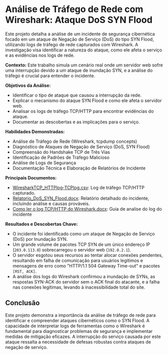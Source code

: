 # Análise de Tráfego de Rede com Wireshark: Ataque DoS SYN Flood

Este projeto detalha a análise de um incidente de segurança cibernética focado em um ataque de Negação de Serviço (DoS) do tipo SYN Flood, utilizando logs de tráfego de rede capturados com Wireshark. A investigação visa identificar a natureza do ataque, como ele afeta o serviço e as evidências nos logs de rede.

**Contexto:** Este trabalho simula um cenário real onde um servidor web sofre uma interrupção devido a um ataque de inundação SYN, e a análise do tráfego é crucial para entender o incidente.

**Objetivos da Análise:**
*   Identificar o tipo de ataque que causou a interrupção da rede.
*   Explicar o mecanismo do ataque SYN Flood e como ele afeta o servidor web.
*   Analisar os logs de tráfego TCP/HTTP para encontrar evidências do ataque.
*   Documentar as descobertas e as implicações para o serviço.

**Habilidades Demonstradas:**
*   Análise de Tráfego de Rede (Wireshark, tcpdump concepts)
*   Diagnóstico de Ataques de Negação de Serviço (DoS, SYN Flood)
*   Compreensão do Handshake TCP de Três Vias
*   Identificação de Padrões de Tráfego Malicioso
*   Análise de Logs de Segurança
*   Documentação Técnica e Elaboração de Relatórios de Incidente

**Principais Documentos:**
*   [WiresharkTCP_HTTPlog-TCPlog.csv](https://github.com/samuel-jahnke/meu-portfolio-ciberseguranca/blob/main/wireshark-tcp-http-analysis/docs/Wireshark%20TCP_HTTP%20log.xlsx): Log de tráfego TCP/HTTP capturado.
*   [Relatorio_DoS_SYN_Flood.docx](https://github.com/samuel-jahnke/meu-portfolio-ciberseguranca/blob/main/wireshark-tcp-http-analysis/docs/Relat%C3%B3rio%20de%20Incidente%20de%20rede_%20DoS_SYN%20Flood.docx): Relatório detalhado do incidente, incluindo análise e causas prováveis.
*   [Como ler o log TCP/HTTP do Wireshark.docx](https://github.com/samuel-jahnke/meu-portfolio-ciberseguranca/blob/main/wireshark-tcp-http-analysis/docs/Como%20ler%20o%20log%20TCP_HTTP%20do%20Wireshark.pdf): Guia de analise do log do incidente

**Resultados e Descobertas Chave:**
*   O incidente foi identificado como um ataque de Negação de Serviço (DoS) por Inundação SYN.
*   Um grande volume de pacotes TCP SYN de um único endereço IP (`203.0.113.0`) sobrecarregou o servidor web (`192.0.2.1`).
*   O servidor esgotou seus recursos ao tentar alocar conexões pendentes, resultando em falha de comunicação para usuários legítimos e mensagens de erro como "HTTP/1.1 504 Gateway Time-out" e pacotes `[RST, ACK]`.
*   A análise dos logs do Wireshark confirmou a inundação de SYNs, as respostas SYN-ACK do servidor sem o ACK final do atacante, e a falha nas conexões legítimas, levando à inacessibilidade total do site.

## Conclusão

Este projeto demonstra a importância da análise de tráfego de rede para identificar e compreender ataques cibernéticos como o SYN Flood. A capacidade de interpretar logs de ferramentas como o Wireshark é fundamental para diagnosticar problemas de segurança e implementar medidas de mitigação eficazes. A interrupção do serviço causada por este ataque ressalta a necessidade de defesas robustas contra ataques de negação de serviço.

